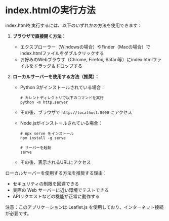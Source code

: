 # index.htmlの実行方法

index.htmlを実行するには、以下のいずれかの方法を使用できます：

1. **ブラウザで直接開く方法：**
   - エクスプローラー（Windowsの場合）やFinder（Macの場合）でindex.htmlファイルをダブルクリックする
   - お好みのWebブラウザ（Chrome, Firefox, Safari等）にindex.htmlファイルをドラッグ＆ドロップする

2. **ローカルサーバーを使用する方法（推奨）：**
   - Python 3がインストールされている場合：
     ```
     # カレントディレクトリで以下のコマンドを実行
     python -m http.server
     ```
   - その後、ブラウザで `http://localhost:8000` にアクセス

   - Node.jsがインストールされている場合：
     ```
     # npx serve をインストール
     npm install -g serve
     
     # サーバーを起動
     serve
     ```
   - その後、表示されるURLにアクセス

ローカルサーバーを使用する方法を推奨する理由：
- セキュリティの制限を回避できる
- 実際の Web サーバーに近い環境でテストできる
- APIリクエストなどの機能が正常に動作する

注意：このアプリケーションは Leaflet.js を使用しており、インターネット接続が必要です。